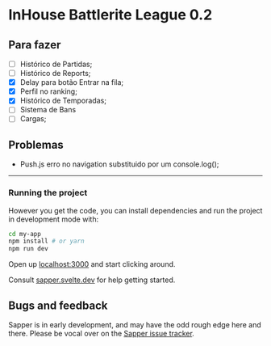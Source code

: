 # InHouse Battlerite League 0.2

## Para fazer
- [ ] Histórico de Partidas;
- [ ] Histórico de Reports;
- [x] Delay para botão Entrar na fila;
- [x] Perfil no ranking;
- [x] Histórico de Temporadas;
- [ ] Sistema de Bans
- [ ] Cargas;

## Problemas
- Push.js erro no navigation substituido por um console.log();


-------
### Running the project

However you get the code, you can install dependencies and run the project in development mode with:

```bash
cd my-app
npm install # or yarn
npm run dev
```

Open up [localhost:3000](http://localhost:3000) and start clicking around.

Consult [sapper.svelte.dev](https://sapper.svelte.dev) for help getting started.


## Bugs and feedback

Sapper is in early development, and may have the odd rough edge here and there. Please be vocal over on the [Sapper issue tracker](https://github.com/sveltejs/sapper/issues).
